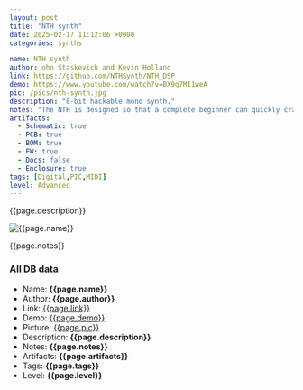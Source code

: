 ```yaml
---
layout: post
title: "NTH synth"
date: 2025-02-17 11:12:06 +0000
categories: synths

name: NTH synth
author: ohn Staskevich and Kevin Holland
link: https://github.com/NTHSynth/NTH_DSP
demo: https://www.youtube.com/watch?v=BX9g7MI1weA
pic: /pics/nth-synth.jpg
description: "8-bit hackable mono synth."
notes: "The NTH is designed so that a complete beginner can quickly craft incredibly varied timbres. For the synth veteran, the NTH offers relief from layered menus and obscured functions. The NTH puts a smile on the face of musicians and non-musicians, synth geeks and synth novices, children and adults alike."
artifacts:
  - Schematic: true
  - PCB: true
  - BOM: true
  - FW: true
  - Docs: false
  - Enclosure: true
tags: [Digital,PIC,MIDI]
level: Advanced
---
```


{{page.description}}

![{{page.name}}]({{page.pic}})

{{page.notes}}

### All DB data
- Name: **{{page.name}}**
- Author: **{{page.author}}**
- Link: [{{page.link}}]({{page.link}})
- Demo: [{{page.demo}}]({{page.demo}})
- Picture: [{{page.pic}}]({{page.pic}})
- Description: **{{page.description}}**
- Notes: **{{page.notes}}**
- Artifacts: **{{page.artifacts}}**
- Tags: **{{page.tags}}**
- Level: **{{page.level}}**

